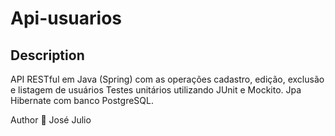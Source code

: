 # Api-usuarios

## Description
API RESTful em Java (Spring) com as operações cadastro, edição, exclusão e listagem de usuários
Testes unitários utilizando JUnit e Mockito.
Jpa Hibernate com banco PostgreSQL.



Author
👤 José Julio


